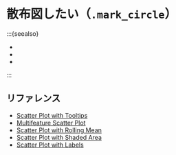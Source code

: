 # 散布図したい（``.mark_circle``）

:::{seealso}

- [](../hvplot/hvplot-scatter.md)
- [](../pandas/pandas-plot-scatter.md)
- [](../plotly/plotly-scatter.md)

:::

## リファレンス

- [Scatter Plot with Tooltips](https://altair-viz.github.io/gallery/scatter_tooltips.html)
- [Multifeature Scatter Plot](https://altair-viz.github.io/gallery/multifeature_scatter_plot.html)
- [Scatter Plot with Rolling Mean](https://altair-viz.github.io/gallery/scatter_with_rolling_mean.html)
- [Scatter Plot with Shaded Area](https://altair-viz.github.io/gallery/scatter_with_shaded_area.html)
- [Scatter Plot with Labels](https://altair-viz.github.io/gallery/scatter_with_labels.html)
